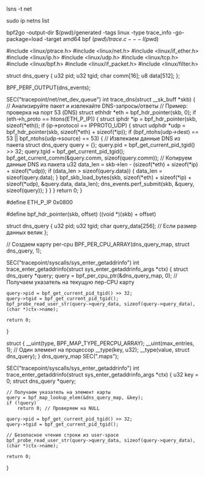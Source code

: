 lsns -t net


sudo ip netns list


bpf2go -output-dir $(pwd)/generated -tags linux -type trace_info -go-package=load -target amd64 bpf $(pwd)/trace.c -- -I$(pwd)


#include <linux/ptrace.h>
#include <linux/net.h>
#include <linux/if_ether.h>
#include <linux/ip.h>
#include <linux/udp.h>
#include <linux/tcp.h>
#include <linux/bpf.h>
#include <linux/if_packet.h>
#include <linux/filter.h>

struct dns_query {
    u32 pid;
    u32 tgid;
    char comm[16];
    u8 data[512];
};

BPF_PERF_OUTPUT(dns_events);

SEC("tracepoint/net/net_dev_queue")
int trace_dns(struct __sk_buff *skb) {
    // Анализируйте пакет и извлекайте DNS-запросы/ответы
    // Пример: проверка на порт 53 (DNS)
    struct ethhdr *eth = bpf_hdr_pointer(skb, 0);
    if (eth->h_proto == htons(ETH_P_IP)) {
        struct iphdr *ip = bpf_hdr_pointer(skb, sizeof(*eth));
        if (ip->protocol == IPPROTO_UDP) {
            struct udphdr *udp = bpf_hdr_pointer(skb, sizeof(*eth) + sizeof(*ip));
            if (bpf_ntohs(udp->dest) == 53 || bpf_ntohs(udp->source) == 53) {
                // Извлекаем данные DNS из пакета
                struct dns_query query = {};
                query.pid = bpf_get_current_pid_tgid() >> 32;
                query.tgid = bpf_get_current_pid_tgid();
                bpf_get_current_comm(&query.comm, sizeof(query.comm));
                // Копируем данные DNS из пакета
                u32 data_len = skb->len - (sizeof(*eth) + sizeof(*ip) + sizeof(*udp));
                if (data_len > sizeof(query.data)) {
                    data_len = sizeof(query.data);
                }
                bpf_skb_load_bytes(skb, sizeof(*eth) + sizeof(*ip) + sizeof(*udp), &query.data, data_len);
                dns_events.perf_submit(skb, &query, sizeof(query));
            }
        }
    }
    return 0;
}



#define ETH_P_IP 0x0800


#define bpf_hdr_pointer(skb, offset) ((void *)(skb) + offset)


struct dns_query {
    u32 pid;
    u32 tgid;
    char query_data[256]; // Если размер данных велик
};

// Создаем карту per-cpu
BPF_PER_CPU_ARRAY(dns_query_map, struct dns_query, 1);

SEC("tracepoint/syscalls/sys_enter_getaddrinfo")
int trace_enter_getaddrinfo(struct sys_enter_getaddrinfo_args *ctx) {
    struct dns_query *query;
    query = bpf_per_cpu_ptr(&dns_query_map, 0); // Получаем указатель на текущую пер-CPU карту

    query->pid = bpf_get_current_pid_tgid() >> 32;
    query->tgid = bpf_get_current_pid_tgid();
    bpf_probe_read_user_str(query->query_data, sizeof(query->query_data), (char *)ctx->name);

    return 0;
}


struct {
    __uint(type, BPF_MAP_TYPE_PERCPU_ARRAY);
    __uint(max_entries, 1);  // Один элемент на процессор
    __type(key, u32);
    __type(value, struct dns_query);
} dns_query_map SEC(".maps");

SEC("tracepoint/syscalls/sys_enter_getaddrinfo")
int trace_enter_getaddrinfo(struct sys_enter_getaddrinfo_args *ctx) {
    u32 key = 0;
    struct dns_query *query;

    // Получаем указатель на элемент карты
    query = bpf_map_lookup_elem(&dns_query_map, &key);
    if (!query)
        return 0; // Проверяем на NULL

    query->pid = bpf_get_current_pid_tgid() >> 32;
    query->tgid = bpf_get_current_pid_tgid();
    
    // Безопасное чтение строки из user-space
    bpf_probe_read_user_str(query->query_data, sizeof(query->query_data), (char *)ctx->name);

    return 0;
}















